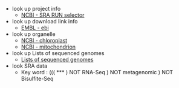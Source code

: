 + look up project info
  + [NCBI - SRA RUN selector](https://trace.ncbi.nlm.nih.gov/Traces/study/?go=home)
+ look up download link info
  + [EMBL - ebi](https://www.ebi.ac.uk)
+ look up organelle
  + [NCBI - chloroplast](https://www.ncbi.nlm.nih.gov/genomes/GenomesGroup.cgi?opt=plastid&taxid=2759)
  + [NCBI - mitochondrion](https://www.ncbi.nlm.nih.gov/genomes/GenomesGroup.cgi?taxid=33090&opt=organelle)
+ look up Lists of sequenced genomes
  + [Lists of sequenced genomes](https://en.wikipedia.org/wiki/Lists_of_sequenced_genomes)
+ look SRA data
  + Key word : ((( *** ) NOT RNA-Seq ) NOT metagenomic ) NOT Bisulfite-Seq 
